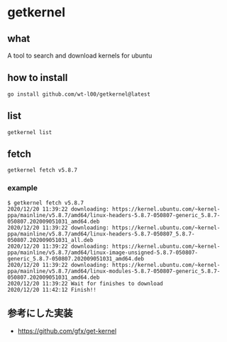 # getkernel

## what

A tool to search and download kernels for ubuntu


## how to install

``` 
go install github.com/wt-l00/getkernel@latest
```

## list

```
getkernel list
```

## fetch

```
getkernel fetch v5.8.7
```

### example

```
$ getkernel fetch v5.8.7
2020/12/20 11:39:22 downloading: https://kernel.ubuntu.com/~kernel-ppa/mainline/v5.8.7/amd64/linux-headers-5.8.7-050807-generic_5.8.7-050807.202009051031_amd64.deb
2020/12/20 11:39:22 downloading: https://kernel.ubuntu.com/~kernel-ppa/mainline/v5.8.7/amd64/linux-headers-5.8.7-050807_5.8.7-050807.202009051031_all.deb
2020/12/20 11:39:22 downloading: https://kernel.ubuntu.com/~kernel-ppa/mainline/v5.8.7/amd64/linux-image-unsigned-5.8.7-050807-generic_5.8.7-050807.202009051031_amd64.deb
2020/12/20 11:39:22 downloading: https://kernel.ubuntu.com/~kernel-ppa/mainline/v5.8.7/amd64/linux-modules-5.8.7-050807-generic_5.8.7-050807.202009051031_amd64.deb
2020/12/20 11:39:22 Wait for finishes to download
2020/12/20 11:42:12 Finish!!
```

## 参考にした実装

* https://github.com/gfx/get-kernel


